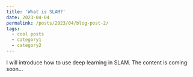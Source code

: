 ```yaml
---
title: 'What is SLAM?'
date: 2023-04-04
permalink: /posts/2023/04/blog-post-2/
tags:
  - cool posts
  - category1
  - category2
---
```


I will introduce how to use deep learning in SLAM. The content is coming soon...
